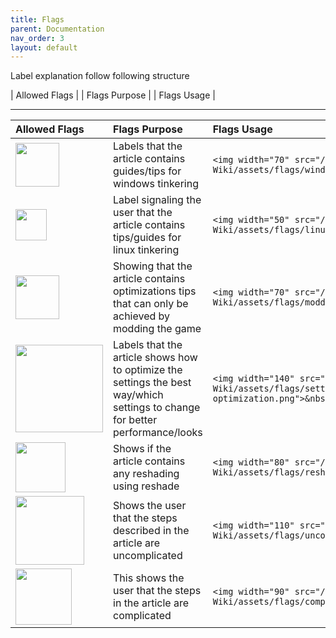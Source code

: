 ```yaml
---
title: Flags
parent: Documentation
nav_order: 3
layout: default
---
```

Label explanation follow following structure

| Allowed Flags |
| Flags Purpose |
| Flags Usage |

---

| Allowed Flags                                                                     | Flags Purpose                                                                                                                 | Flags Usage                                                                               |
|:----------------------------------------------------------------------------------|:------------------------------------------------------------------------------------------------------------------------------|:------------------------------------------------------------------------------------------|
| <img width="70" src="/Optimization-Wiki/assets/flags/windows.png">                | Labels that the article contains guides/tips for windows tinkering                                                            | `<img width="70" src="/Optimization-Wiki/assets/flags/windows.png">&nbsp;`                |
| <img width="50" src="/Optimization-Wiki/assets/flags/linux.png">                  | Label signaling the user that the article contains tips/guides for linux tinkering                                            | `<img width="50" src="/Optimization-Wiki/assets/flags/linux.png">&nbsp;`                  |
| <img width="70" src="/Optimization-Wiki/assets/flags/modding.png">                | Showing that the article contains optimizations tips that can only be achieved by modding the game                            | `<img width="70" src="/Optimization-Wiki/assets/flags/modding.png">&nbsp;`                |
| <img width="140" src="/Optimization-Wiki/assets/flags/settings-optimization.png"> | Labels that the article shows how to optimize the settings the best way/which settings to change for better performance/looks | `<img width="140" src="/Optimization-Wiki/assets/flags/settings-optimization.png">&nbsp;` |
| <img width="80" src="/Optimization-Wiki/assets/flags/reshading.png">              | Shows if the article contains any reshading using reshade                                                                     | `<img width="80" src="/Optimization-Wiki/assets/flags/reshading.png">&nbsp;`              |
| <img width="110" src="/Optimization-Wiki/assets/flags/uncomplicated.png">         | Shows the user that the steps described in the article are uncomplicated                                                      | `<img width="110" src="/Optimization-Wiki/assets/flags/uncomplicated.png">&nbsp;`         |
| <img width="90" src="/Optimization-Wiki/assets/flags/complicated.png">            | This shows the user that the steps in the article are complicated                                                             | `<img width="90" src="/Optimization-Wiki/assets/flags/complicated.png">&nbsp;`            |